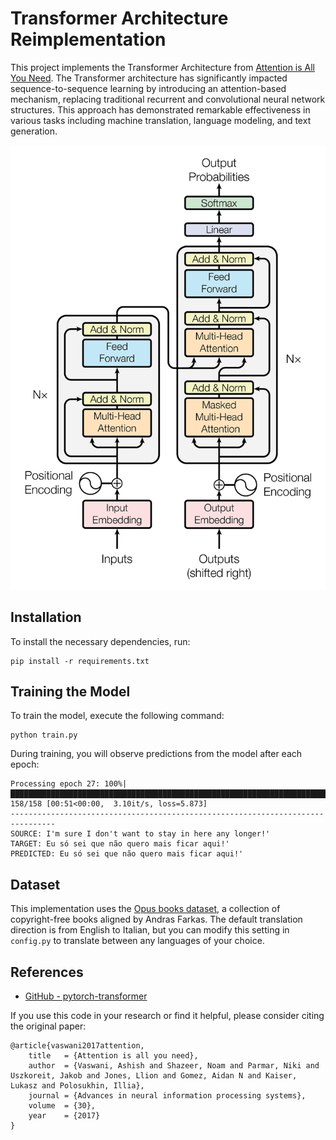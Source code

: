# Transformer Architecture Reimplementation

This project implements the Transformer Architecture from [Attention is All You Need](https://arxiv.org/abs/1706.03762). The Transformer architecture has significantly impacted sequence-to-sequence learning by introducing an attention-based mechanism, replacing traditional recurrent and convolutional neural network structures. This approach has demonstrated remarkable effectiveness in various tasks including machine translation, language modeling, and text generation.

![Transformer Architecture](img/attention_arch.jpeg)

## Installation

To install the necessary dependencies, run:

```
pip install -r requirements.txt
```

## Training the Model

To train the model, execute the following command:

```
python train.py
```

During training, you will observe predictions from the model after each epoch:

```
Processing epoch 27: 100%|█████████████████████████████████████████████████████████████████████████████████████████████████████████████████████████████████████| 158/158 [00:51<00:00,  3.10it/s, loss=5.873]
--------------------------------------------------------------------------------
SOURCE: I'm sure I don't want to stay in here any longer!'
TARGET: Eu só sei que não quero mais ficar aqui!'
PREDICTED: Eu só sei que não quero mais ficar aqui!'
```

## Dataset

This implementation uses the [Opus books dataset](https://huggingface.co/datasets/Helsinki-NLP/opus_books), a collection of copyright-free books aligned by Andras Farkas. The default translation direction is from English to Italian, but you can modify this setting in `config.py` to translate between any languages of your choice.

## References

- [GitHub - pytorch-transformer](https://github.com/hkproj/pytorch-transformer)

If you use this code in your research or find it helpful, please consider citing the original paper:

```
@article{vaswani2017attention,
    title   = {Attention is all you need},
    author  = {Vaswani, Ashish and Shazeer, Noam and Parmar, Niki and Uszkoreit, Jakob and Jones, Llion and Gomez, Aidan N and Kaiser,  Lukasz and Polosukhin, Illia},
    journal = {Advances in neural information processing systems},
    volume  = {30},
    year    = {2017}
}
```
